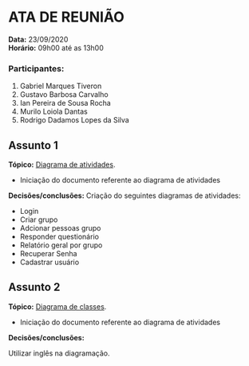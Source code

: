 # ATA DE REUNIÃO

**Data:** 23/09/2020  
**Horário:** 09h00 até as 13h00

### Participantes:

 1. Gabriel Marques Tiveron
 2. Gustavo Barbosa Carvalho
 3. Ian Pereira de Sousa Rocha
 4. Murilo Loiola Dantas
 5. Rodrigo Dadamos Lopes da Silva

## Assunto 1

**Tópico:** [Diagrama de atividades](./diagrama_de_atividades.md).

 - Iniciação do documento referente ao diagrama de atividades

 **Decisões/conclusões:**
Criação do seguintes diagramas de atividades: 

- Login
- Criar grupo 
- Adcionar pessoas grupo 
- Responder questionário 
- Relatório geral por grupo 
- Recuperar Senha 
- Cadastrar usuário

## Assunto 2

**Tópico:** [Diagrama de classes](./diagrama_de_classes.md).

 - Iniciação do documento referente ao diagrama de atividades

**Decisões/conclusões:**

Utilizar inglês na diagramação. 



